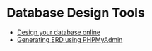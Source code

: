 # Database Design Tools #

  * [Design your database online](http://www.vertabelo.com/)
  * [Generating ERD using PHPMyAdmin](http://sforsuresh.in/generating-erd-using-phpmyadmin/)